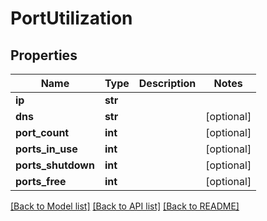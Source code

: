 # PortUtilization


## Properties
Name | Type | Description | Notes
------------ | ------------- | ------------- | -------------
**ip** | **str** |  | 
**dns** | **str** |  | [optional] 
**port_count** | **int** |  | [optional] 
**ports_in_use** | **int** |  | [optional] 
**ports_shutdown** | **int** |  | [optional] 
**ports_free** | **int** |  | [optional] 

[[Back to Model list]](../README.md#documentation-for-models) [[Back to API list]](../README.md#documentation-for-api-endpoints) [[Back to README]](../README.md)


